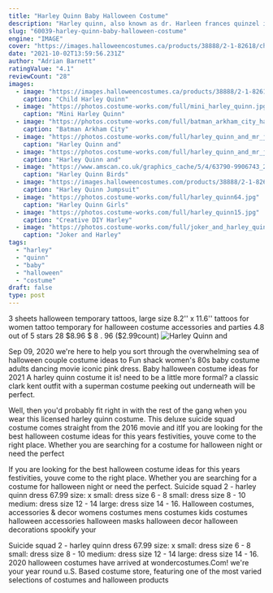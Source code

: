 ```yaml
---
title: "Harley Quinn Baby Halloween Costume"
description: "Harley quinn, also known as dr. Harleen frances quinzel in the batman franchise, is one of batmans most notorious female villains. First appearing on september 11, 1992, in the episode, joker's favor in"
slug: "60039-harley-quinn-baby-halloween-costume"
engine: "IMAGE"
cover: "https://images.halloweencostumes.ca/products/38888/2-1-82618/child-harley-quinn-jumpsuit-costume.jpg"
date: "2021-10-02T13:59:56.231Z"
author: "Adrian Barnett"
ratingValue: "4.1"
reviewCount: "28"
images:
  - image: "https://images.halloweencostumes.ca/products/38888/2-1-82618/child-harley-quinn-jumpsuit-costume.jpg"
    caption: "Child Harley Quinn"
  - image: "https://photos.costume-works.com/full/mini_harley_quinn.jpg"
    caption: "Mini Harley Quinn"
  - image: "https://photos.costume-works.com/full/batman_arkham_city_harley_quinn4.jpg"
    caption: "Batman Arkham City"
  - image: "https://photos.costume-works.com/full/harley_quinn_and_mr_j.jpg"
    caption: "Harley Quinn and"
  - image: "https://photos.costume-works.com/full/harley_quinn_and_mr_j4.jpg"
    caption: "Harley Quinn and"
  - image: "https://www.amscan.co.uk/graphics_cache/5/4/63790-9906743_2-1-3-1500+.jpg"
    caption: "Harley Quinn Birds"
  - image: "https://images.halloweencostumes.com/products/38888/2-1-82617/child-harley-quinn-jumpsuit-costume.jpg"
    caption: "Harley Quinn Jumpsuit"
  - image: "https://photos.costume-works.com/full/harley_quinn64.jpg"
    caption: "Harley Quinn Girls"
  - image: "https://photos.costume-works.com/full/harley_quinn15.jpg"
    caption: "Creative DIY Harley"
  - image: "https://photos.costume-works.com/full/joker_and_harley_quinn.jpg"
    caption: "Joker and Harley"
tags:
  - "harley"
  - "quinn"
  - "baby"
  - "halloween"
  - "costume"
draft: false
type: post
---
```


3 sheets halloween temporary tattoos, large size 8.2'' x 11.6'' tattoos for women tattoo temporary for halloween costume accessories and parties 4.8 out of 5 stars 28 $8.96 $ 8 . 96 ($2.99count)
![Harley Quinn and](https://photos.costume-works.com/full/harley_quinn_and_mr_j4.jpg "Harley Quinn and")

Sep 09, 2020 we&#39;re here to help you sort through the overwhelming sea of halloween couple costume ideas to  Fun shack women&#39;s 80s baby costume adults dancing movie iconic pink dress. Baby halloween costume ideas for 2021  A harley quinn costume it is! need to be a little more formal? a classic clark kent outfit with a superman costume peeking out underneath will be perfect.
<!--inArticleAds-->

<!--galleryOne-->

Well, then you'd probably fit right in with the rest of the gang when you wear this licensed harley quinn costume. This deluxe suicide squad costume comes straight from the 2016 movie and itIf you are looking for the best halloween costume ideas for this years festivities, youve come to the right place. Whether you are searching for a costume for halloween night or need the perfect
<!--inArticleAds-->

<!--galleryTwo-->

If you are looking for the best halloween costume ideas for this years festivities, youve come to the right place. Whether you are searching for a costume for halloween night or need the perfect. Suicide squad 2 - harley quinn dress  67.99 size: x small: dress size 6 - 8 small: dress size 8 - 10 medium: dress size 12 - 14 large: dress size 14 - 16. Halloween costumes, accessories & decor womens costumes mens costumes kids costumes halloween accessories halloween masks halloween decor halloween decorations spookify your
<!--galleryThree-->

Suicide squad 2 - harley quinn dress  67.99 size: x small: dress size 6 - 8 small: dress size 8 - 10 medium: dress size 12 - 14 large: dress size 14 - 16. 2020 halloween costumes have arrived at wondercostumes.Com! we're your year round u.S. Based costume store, featuring one of the most varied selections of costumes and halloween products